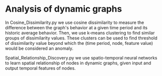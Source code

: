 # Analysis of dynamic graphs

In Cosine_Dissimilarity.py we use cosine dissimilarity to measure the difference between the graph's behavior at a given time period and its historic average behavior. Then, we use k-means clustering to find similar groups of dissimilarity values. These clusters can be used to find threshold of dissimilarity value beyond which the (time period, node, feature value) would be considered an anomaly.

Spatial_Relationship_Discovery.py we use spatio-temporal neural networks to learn spatial relationship of nodes in dynamic graphs, given input and output temporal features of nodes.
